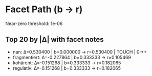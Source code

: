 # Facet Path (b → r)

Near-zero threshold: 1e-06

## Top 20 by |Δ| with facet notes
- nan: Δ=0.530400 | b=0.000000 → r=0.530400 | TOUCH | 0→+ 
- fragmentiert: Δ=-0.227864 | b=0.333333 → r=0.105469
- kohärent: Δ=-0.151268 | b=0.333333 → r=0.182065
- regulativ: Δ=-0.151268 | b=0.333333 → r=0.182065
